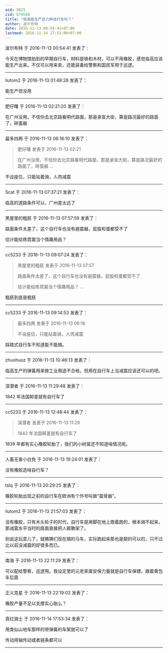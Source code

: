 ```yaml
---
aid: 9025
zid: 674540
title: "临高能生产这几种自行车吗？"
author: 波尔布特
date: 2016-11-13 00:54:41+07:00
lastmod: 2016-11-14 17:53:00+07:00
---
```


波尔布特 于 2016-11-13 00:54:41 发表了：

今天在博物馆拍到的早期自行车，材料是铁和木材，可以不用橡胶，感觉临高应该能生产出来。不仅可以用来卖，还能装备给警察和国民军用于巡逻。

---

liutom2 于 2016-11-13 01:48:28 发表了：

能生产但没用

---

肥仔曙 于 2016-11-13 02:21:20 发表了：

在广州没用，不信你去北京路看明代路面，那是承宣大街，算是路况最好的路面了，碎蛋器

---

最多四两 于 2016-11-13 06:16:10 发表了：

> 肥仔曙 发表于 2016-11-13 02:21
>
> 在广州没用，不信你去北京路看明代路面，那是承宣大街，算是路况最好的路面了，碎蛋器 ...

不设座位，只能站着骑，人肉减震

---

Scat 于 2016-11-13 07:37:21 发表了：

临高的道路条件可以，广州差太远了

---

黑屋里的粗胚 于 2016-11-13 07:57:59 发表了：

路面条件太差了，这个自行车也没有避震器，屁股和蛋都受不了

估计能给练霓裳当个情趣用品？

---

cc5233 于 2016-11-13 09:07:24 发表了：

> 黑屋里的粗胚 发表于 2016-11-13 07:57
>
> 路面条件太差了，这个自行车也没有避震器，屁股和蛋都受不了
>
> 估计能给练霓裳当个情趣用品？ ...

粗胚到底是粗胚

---

cc5233 于 2016-11-13 09:14:53 发表了：

> 最多四两 发表于 2016-11-13 06:16
>
> 不设座位，只能站着骑，人肉减震

踩踏式自行车不知道能不能搞。

---

zhuohuoz 于 2016-11-13 10:46:13 发表了：

临高生产的弹簧用来做工业用途不合格，但用在自行车上当减震应该还可以的吧。

---

深潜者 于 2016-11-13 11:29:48 发表了：

1842 年法国邮差就有自行车了

---

cc5233 于 2016-11-13 12:48:44 发表了：

> 深潜者 发表于 2016-11-13 11:29
>
> 1842 年法国邮差就有自行车了

1839 年都有实心橡胶轮胎了，我们的小树苗还不知道啥情况呢。

---

人畜无害小白免 于 2016-11-13 19:24:01 发表了：

没有橡胶造啥自行车？

---

tslq 于 2016-11-13 20:29:25 发表了：

橡胶轮胎出现之前的自行车在欧洲有个外号叫做“震骨器”。

---

liutom2 于 2016-11-13 21:57:03 发表了：

没有橡胶，只有木头轮子的时代，自行车是用脚在地上蹬着跑的，根本骑不起来，那减震水平当时的路面直接把人颠散架了。

别说这玩意儿了，就狒狒们现在搞的马车，实际跑起来那也是颠的可以的，只不过比以前没减震的好很多而已。

---

南海 于 2016-11-13 22:11:29 发表了：

可以配给警察，巡逻用。我设定里的元老家属安保力量就是自行车保镖，跟着黄包车后面

---

正义克星 于 2016-11-13 22:19:02 发表了：

橡胶产量不足以支撑实心胎么？

---

真红骑士 于 2016-11-14 17:53:34 发表了：

用类似山地车那样的带弹簧的车架就可以了

传动用轴传动或者链条都可以

---
